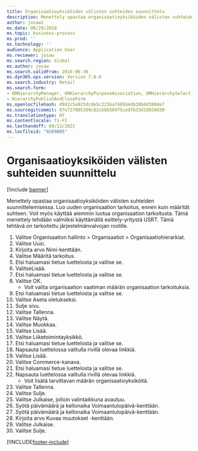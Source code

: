 ```yaml
---
title: Organisaatioyksiköiden välisten suhteiden suunnittelu
description: Menettely opastaa organisaatioyksiköiden välisten suhteiden suunnittelemisessa.
author: josaw1
ms.date: 08/29/2018
ms.topic: business-process
ms.prod: ''
ms.technology: ''
audience: Application User
ms.reviewer: josaw
ms.search.region: Global
ms.author: josaw
ms.search.validFrom: 2016-06-30
ms.dyn365.ops.version: Version 7.0.0
ms.search.industry: Retail
ms.search.form:
- OMHierarchyManager, OMHierarchyPurposeAssociation, OMHierarchySelection, HierarchyDesigner, OMNodeSelection
- HierarchyPublishAndCloseForm
ms.openlocfilehash: d9d2c5a925dcde5c2236a7405b4db38b0d380de7
ms.sourcegitcommit: 87e727005399c82cbb6509f5ce9fb33d18928d30
ms.translationtype: HT
ms.contentlocale: fi-FI
ms.lasthandoff: 08/12/2022
ms.locfileid: "9269805"
---
```

# <a name="design-the-relationships-between-organizational-units"></a>Organisaatioyksiköiden välisten suhteiden suunnittelu

[!include [banner](../includes/banner.md)]

Menettely opastaa organisaatioyksiköiden välisten suhteiden suunnittelemisessa. Luo uuden organisaation tarkoitus, ennen kuin määrität suhteen. Voit myös käyttää aiemmin luotua organisaation tarkoitusta. Tämä menettely tehdään valmiiksi käyttämällä esittely-yritystä USRT. Tämä tehtävä on tarkoitettu järjestelmänvalvojan roolille.

1. Valitse Organisaation hallinto > Organisaatiot > Organisaatiohierarkiat.
2. Valitse Uusi.
3. Kirjoita arvo Nimi-kenttään.
4. Valitse Määritä tarkoitus.
5. Etsi haluamasi tietue luettelosta ja valitse se.
6. ValitseLisää.
7. Etsi haluamasi tietue luettelosta ja valitse se.
8. Valitse OK.
    * Voit valita organisaation vaatiman määrän organisaation tarkoituksia.  
9. Etsi haluamasi tietue luettelosta ja valitse se.
10. Valitse Aseta oletukseksi.
11. Sulje sivu.
12. Valitse Tallenna.
13. Valitse Näytä.
14. Valitse Muokkaa.
15. Valitse Lisää.
16. Valitse Liiketoimintayksikkö.
17. Etsi haluamasi tietue luettelosta ja valitse se.
18. Napsauta luettelossa valitulla rivillä olevaa linkkiä.
19. Valitse Lisää.
20. Valitse Commerce-kanava.
21. Etsi haluamasi tietue luettelosta ja valitse se.
22. Napsauta luettelossa valitulla rivillä olevaa linkkiä.
    * Voit lisätä tarvittavan määrän organisaatioyksiköitä.  
23. Valitse Tallenna.
24. Valitse Sulje.
25. Valitse Julkaise, jolloin valintaikkuna avautuu.
26. Syötä päivämäärä ja kellonaika Voimaantulopäivä-kenttään.
27. Syötä päivämäärä ja kellonaika Voimaantulopäivä-kenttään.
28. Kirjoita arvo Kuvaa muutokset -kenttään.
29. Valitse Julkaise.
30. Valitse Sulje.



[!INCLUDE[footer-include](../../includes/footer-banner.md)]
